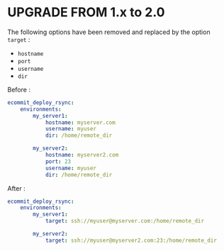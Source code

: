 # UPGRADE FROM 1.x to 2.0

The following options have been removed and replaced by the option `target` :
* `hostname`
* `port`
* `username`
* `dir`

Before :

```yaml
ecommit_deploy_rsync:
    environments:
        my_server1:
            hostname: myserver.com
            username: myuser
            dir: /home/remote_dir

        my_server2:
            hostname: myserver2.com
            port: 23
            username: myuser
            dir: /home/remote_dir
```

After :

```yaml
ecommit_deploy_rsync:
    environments:
        my_server1:
            target: ssh://myuser@myserver.com:/home/remote_dir

        my_server2:
            target: ssh://myuser@myserver2.com:23:/home/remote_dir
```
